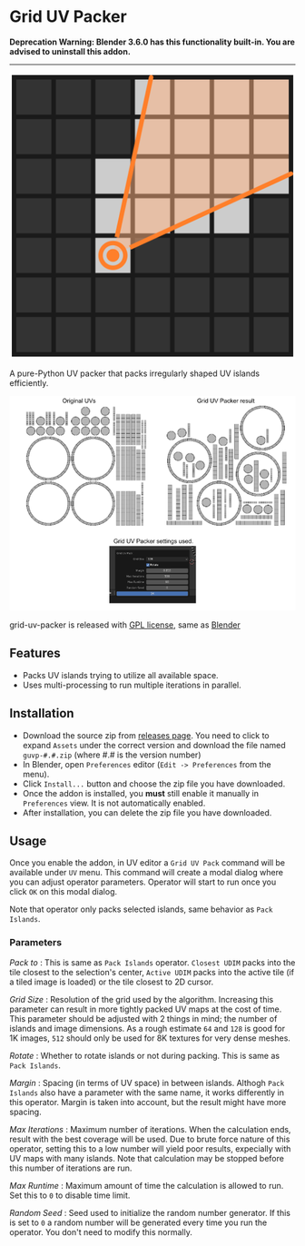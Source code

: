 # Grid UV Packer

**Deprecation Warning: Blender 3.6.0 has this functionality built-in.  You are advised to uninstall this addon.**

-----

![grid-uv-packer logo](./img/grid-uv-packer-logo.png)

A pure-Python UV packer that packs irregularly shaped UV islands efficiently.

![example](./img/example.png)

grid-uv-packer is released with [GPL license](./COPYING.txt), same as
[Blender](https://www.blender.org/about/license/)

## Features

- Packs UV islands trying to utilize all available space.
- Uses multi-processing to run multiple iterations in parallel.

## Installation

- Download the source zip from [releases
  page](https://github.com/muhuk/grid-uv-packer/releases).  You need to click
  to expand `Assets` under the correct version and download the file named
  `guvp-#.#.zip` (where #.# is the version number)
- In Blender, open `Preferences` editor (`Edit -> Preferences`
  from the menu).
- Click `Install...` button and choose the zip file you have downloaded.
- Once the addon is installed, you **must** still enable it manually in
  `Preferences` view.  It is not automatically enabled.
- After installation, you can delete the zip file you have downloaded.

## Usage

Once you enable the addon, in UV editor a `Grid UV Pack` command will be
available under `UV` menu.  This command will create a modal dialog where you
can adjust operator parameters.  Operator will start to run once you click
`OK` on this modal dialog.

Note that operator only packs selected islands, same behavior as `Pack Islands`.

### Parameters

*Pack to*
: This is same as `Pack Islands` operator.  `Closest UDIM` packs into the tile
  closest to the selection's center, `Active UDIM` packs into the active tile
  (if a tiled image is loaded) or the tile closest to 2D cursor.

*Grid Size*
: Resolution of the grid used by the algorithm.  Increasing this parameter can
  result in more tightly packed UV maps at the cost of time.  This parameter
  should be adjusted with 2 things in mind; the number of islands and image
  dimensions.  As a rough estimate `64` and `128` is good for 1K images, `512`
  should only be used for 8K textures for very dense meshes.

*Rotate*
: Whether to rotate islands or not during packing.  This is same as `Pack Islands`.

*Margin*
: Spacing (in terms of UV space) in between islands.  Althogh `Pack Islands`
  also have a parameter with the same name, it works differently in this
  operator.  Margin is taken into account, but the result might have more spacing.

*Max Iterations*
: Maximum number of iterations.  When the calculation ends, result with the
  best coverage will be used.  Due to brute force nature of this operator,
  setting this to a low number will yield poor results, expecially with UV
  maps with many islands.  Note that calculation may be stopped before this
  number of iterations are run.

*Max Runtime*
: Maximum amount of time the calculation is allowed to run.  Set this to `0`
  to disable time limit.

*Random Seed*
: Seed used to initialize the random number generator.  If this is set to `0`
  a random number will be generated every time you run the operator.  You
  don't need to modify this normally.
